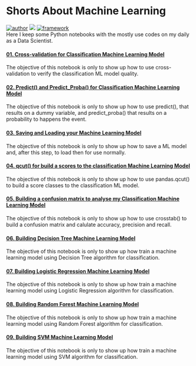 # Shorts About Machine Learning
[![author](https://img.shields.io/badge/author-lincolnneves-red.svg)](https://www.linkedin.com/in/lincolntneves/?locale=en_US) [![](https://img.shields.io/badge/python-3.7+-blue.svg)](https://www.python.org/downloads/release/python-365/) [![framework](https://img.shields.io/badge/framework-jupyternotebook-orange)](https://jupyter.org/)<br>
Here I keep some Python notebooks with the mostly use codes on my daily as a Data Scientist.



#### [01. Cross-validation for Classification Machine Learning Model](github.com/lincolntneves/Shorts-About-Machine-Learning/blob/main/Notebooks/Cross-validation%20for%20Classification%20Machine%20Learning%20Model.ipynb)<br>
The objective of this notebook is only to show up how to use cross-validation to verify the classification ML model quality.


#### [02. Predict() and Predict_Proba() for Classification Machine Learning Model](https://github.com/lincolntneves/Shorts-About-Machine-Learning/blob/main/Notebooks/Predict%20and%20Predict%20Proba%20for%20Classification%20Machine%20Learning%20Model.ipynb)
The objective of this notebook is only to show up how to use predict(), that results on a dummy variable, and predict_proba() that results on a probability to happens the event.


#### [03. Saving and Loading your Machine Learning Model](github.com/lincolntneves/Shorts-About-Machine-Learning/blob/main/Notebooks/Saving%20and%20Loading%20your%20Machine%20Learning%20Model.ipynb)
The objective of this notebook is only to show up how to save a ML model and, after this step, to load then for use normally.


#### [04. qcut() for build a scores to the classification Machine Learning Model](https://github.com/lincolntneves/Shorts-About-Machine-Learning/blob/main/Notebooks/qcut()%20for%20build%20a%20scores%20to%20the%20classification%20Machine%20Learning%20Model.ipynb)
The objective of this notebook is only to show up how to use pandas.qcut() to build a score classes to the classification ML model.


#### [05. Building a confusion matrix to analyse my Classification Machine Learning Model](https://github.com/lincolntneves/Shorts-About-Machine-Learning/blob/main/Notebooks/Building%20a%20confusion%20matrix%20to%20analyse%20my%20Classification%20Machine%20Learning%20Model.ipynb)
The objective of this notebook is only to show up how to use crosstab() to build a confusion matrix and calulate accuracy, precision and recall.


#### [06. Building Decision Tree Machine Learning Model](https://github.com/lincolntneves/Shorts-About-Machine-Learning/blob/main/Notebooks/Building%20Decision%20Tree%20Machine%20Learning%20Model.ipynb)
The objective of this notebook is only to show up how train a machine learning model using Decision Tree algorithm for classification.


#### [07. Building Logistic Regression Machine Learning Model](https://github.com/lincolntneves/Shorts-About-Machine-Learning/blob/main/Notebooks/Building%20Logistic%20Regression%20Machine%20Learning%20Model.ipynb)
The objective of this notebook is only to show up how train a machine learning model using Logistic Regression algorithm for classification.


#### [08. Building Random Forest Machine Learning Model](https://github.com/lincolntneves/Shorts-About-Machine-Learning/blob/main/Notebooks/Building%20Random%20Forest%20Machine%20Learning%20Model.ipynb)
The objective of this notebook is only to show up how train a machine learning model using Random Forest algorithm for classification.


#### [09. Building SVM Machine Learning Model](https://github.com/lincolntneves/Shorts-About-Machine-Learning/blob/main/Notebooks/Building%20SVM%20Classification%20Machine%20Learning%20Model.ipynb)
The objective of this notebook is only to show up how train a machine learning model using SVM algorithm for classification.
